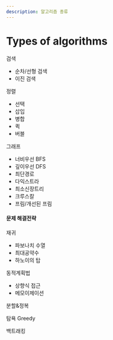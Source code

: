 ```yaml
---
description: 알고리즘 종류
---
```


# Types of algorithms

검색

* 순차/선형 검색
* 이진 검색

정렬

* 선택
* 삽입
* 병합
* 퀵
* 버블

그래프

* 너비우선 BFS
* 깊이우선 DFS
* 최단경로
* 다익스트라
* 최소신장트리
* 크루스칼
* 프림/개선된 프림



#### 문제 해결전략

재귀

* 파보나치 수열
* 최대공약수
* 하노이의 탑

동적계획법

* 상향식 접근
* 메모이제이션

분할&정복

탐욕 Greedy

백트래킹
